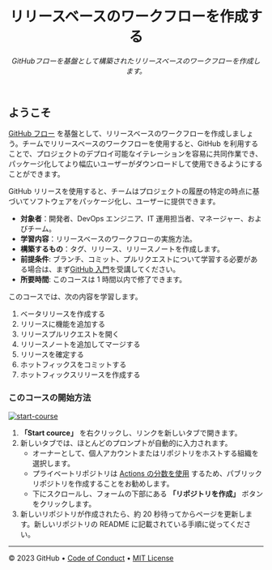 <header>

<!--
<<< 作成者メモ: コースヘッダー >>>
このテンプレートを使用してコースを作成する方法の詳細については、<https://skills.github.com/quickstart> をご覧ください。
1280×640 の画像、文頭大文字で書かれたコース名、そして強調表示を使った簡潔な説明を含めてください。
リポジトリ設定で、テンプレートリポジトリを有効にし、1280×640 のソーシャル画像を追加し、ヘッドブランチの自動削除を設定します。
「About」の横に説明とタグを追加し、リリース、パッケージ、環境を無効にします。
オープンソースライセンスを追加します。GitHub は MIT ライセンスを使用しています。
-->

# リリースベースのワークフローを作成する

_GitHubフローを基盤として構築されたリリースベースのワークフローを作成します。_

</header>

<!--
<<< 作成者メモ: コース開始 >>>
開始ボタン、Actions の所要時間に関するメモ、そして受講者にこのコースを受講する理由を伝えます。
-->

## ようこそ

[GitHub フロー](https://guides.github.com/introduction/flow/) を基盤として、リリースベースのワークフローを作成しましょう。チームでリリースベースのワークフローを使用すると、GitHub を利用することで、プロジェクトのデプロイ可能なイテレーションを容易に共同作業でき、パッケージ化してより幅広いユーザーがダウンロードして使用できるようにすることができます。

GitHub リリースを使用すると、チームはプロジェクトの履歴の特定の時点に基づいてソフトウェアをパッケージ化し、ユーザーに提供できます。

- **対象者**：開発者、DevOps エンジニア、IT 運用担当者、マネージャー、およびチーム。
- **学習内容**：リリースベースのワークフローの実施方法。
- **構築するもの**：タグ、リリース、リリースノートを作成します。
- **前提条件**: ブランチ、コミット、プルリクエストについて学習する必要がある場合は、まず[GitHub 入門](https://github.com/kuboctopus/introduction-to-github)を受講してください。
- **所要時間**: このコースは 1 時間以内で修了できます。

このコースでは、次の内容を学習します。

1. ベータリリースを作成する
2. リリースに機能を追加する
3. リリースプルリクエストを開く
4. リリースノートを追加してマージする
5. リリースを確定する
6. ホットフィックスをコミットする
7. ホットフィックスリリースを作成する

### このコースの開始方法

<!-- コースを開始するには、JavaScript で次のコマンドを実行します:
'https://github.com/new?' + new URLSearchParams({
template_owner: 'kuboctopus',
template_name: 'release-based-workflow',
owner: '@me',
name: 'skills-release-based-workflow',
description: 'My clone repository',
visibility: 'public',
}).toString()
-->

[![start-course](https://user-images.githubusercontent.com/1221423/235727646-4a590299-ffe5-480d-8cd5-8194ea184546.svg)](https://github.com/new?template_owner=kuboctopus&template_name=release-based-workflow&owner=%40me&name=skills-release-based-workflow&description=My+clone+repository&visibility=public)

1. **「Start cource」** を右クリックし、リンクを新しいタブで開きます。
2. 新しいタブでは、ほとんどのプロンプトが自動的に入力されます。
   - オーナーとして、個人アカウントまたはリポジトリをホストする組織を選択します。
   - プライベートリポジトリは [Actions の分数を使用](https://docs.github.com/en/billing/managing-billing-for-github-actions/about-billing-for-github-actions) するため、パブリックリポジトリを作成することをお勧めします。
   - 下にスクロールし、フォームの下部にある **「リポジトリを作成」** ボタンをクリックします。
3. 新しいリポジトリが作成されたら、約 20 秒待ってからページを更新します。新しいリポジトリの README に記載されている手順に従ってください。

<footer>

<!--
  <<< Author notes: Footer >>>
  Add a link to get support, GitHub status page, code of conduct, license link.
-->

---

&copy; 2023 GitHub &bull; [Code of Conduct](https://www.contributor-covenant.org/version/2/1/code_of_conduct/code_of_conduct.md) &bull; [MIT License](https://gh.io/mit)

</footer>

